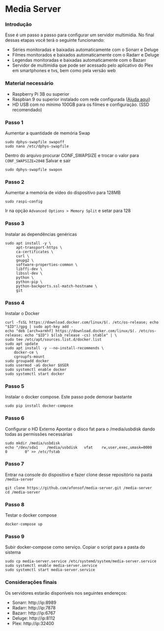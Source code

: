 # Media Server

### Introdução
Esse é um passo a passo para configurar um servidor multimídia. No final dessas etapas você terá o seguinte funcionando:
* Séries monitoradas e baixadas automaticamente com o Sonarr e Deluge
* Filmes monitorados e baixados automaticamente com o Radarr e Deluge
* Legendas monitoradas e baixadas automaticamente com o Bazarr
* Servidor de multimídia que pode ser acessado pelo aplicativo do Plex em smartphones e tvs, bem como pela versão web

### Material necessário
* Raspberry Pi 3B ou superior
* Raspbian 9 ou superior instalado com rede configurada ([Ajuda aqui](INSTALL_RASPBIAN))
* HD USB com no mínimo 100GB para os filmes e configuração. (SSD recomendado)

### Passo 1
Aumentar a quantidade de memória Swap
```shell script
sudo dphys-swapfile swapoff
sudo nano /etc/dphys-swapfile
```
Dentro do arquivo procurar CONF_SWAPSIZE e trocar o valor para `CONF_SWAPSIZE=2048`
Salvar e sair
```shell script
sudo dphys-swapfile swapon
```

### Passo 2
Aumentar a memória de vídeo do dispositivo para 128MB
```shell script
sudo raspi-config
```
Ir na opção `Advanced Options > Memory Split` e setar para 128

### Passo 3
Instalar as dependências genéricas
```shell script
sudo apt install -y \
     apt-transport-https \
     ca-certificates \
     curl \
     gnupg2 \
     software-properties-common \
     libffi-dev \
     libssl-dev \
     python \
     python-pip \
     python-backports.ssl-match-hostname \
     git
```

### Passo 4
Instalar o Docker
```shell script
curl -fsSL https://download.docker.com/linux/$(. /etc/os-release; echo "$ID")/gpg | sudo apt-key add -
echo "deb [arch=armhf] https://download.docker.com/linux/$(. /etc/os-release; echo "$ID") $(lsb_release -cs) stable" | \
sudo tee /etc/apt/sources.list.d/docker.list
sudo apt update
sudo apt install -y --no-install-recommends \
    docker-ce \
    cgroupfs-mount
sudo groupadd docker
sudo usermod -aG docker $USER
sudo systemctl enable docker
sudo systemctl start docker
```

### Passo 5
Instalar o docker compose. Este passo pode demorar bastante
```shell script
sudo pip install docker-compose
```

### Passo 6
Configurar o HD Externo
Apontar o disco fat para o /media/usbdisk dando todas as permissões necessárias
```
sudo mkdir /media/usbdisk
echo "/dev/sda1    /media/usbdisk   vfat    rw,user,exec,umask=0000     0        0" >> /etc/fstab
```

### Passo 7
Entrar na console do dispositivo e fazer clone desse repositório na pasta `/media-server`
```shell script
git clone https://github.com/afonsof/media-server.git /media-server
cd /media-server
```

### Passo 8
Testar o docker compose
```shell script
docker-compose up
```

### Passo 9
Subir docker-compose como serviço.
Copiar o script para a pasta do sistema
```
sudo cp media-server.service /etc/systemd/system/media-server.service
sudo systemctl enable media-server.service
sudo systemctl start media-server.service
```

### Considerações finais
Os servidores estarão disponíveis nos seguintes endereços:
* Sonarr: http://ip:8989
* Radarr: http://ip:7878
* Bazarr: http://ip:6767
* Deluge: http://ip:8112
* Plex: http://ip:32400
